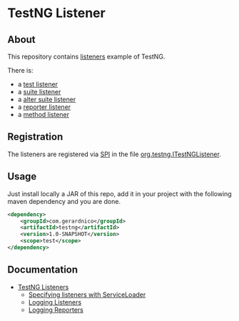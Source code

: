 # TestNG Listener

## About
This repository contains [listeners](http://testng.org/doc/documentation-main.html#testng-listeners) example of TestNG.

There is:

  * a [test listener](./src/main/java/com/gerardnico/testng/TestListener.java)
  * a [suite listener](./src/main/java/com/gerardnico/testng/SuiteListener.java)
  * a [alter suite listener](./src/main/java/com/gerardnico/testng/SuiteAlterListener.java)
  * a [reporter listener](./src/main/java/com/gerardnico/testng/Reporter.java)
  * a [method listener](./src/main/java/com/gerardnico/testng/MethodListener.java)
  
  
## Registration

The listeners are registered via [SPI](https://gerardnico.com/lang/java/spi) in the file [org.testng.ITestNGListener](./src/main/resources/META-INF/services/org.testng.ITestNGListener).

## Usage

Just install locally a JAR of this repo, add it in your project with the following maven dependency and you are done.

```xml
<dependency>
    <groupId>com.gerardnico</groupId>
    <artifactId>testng</artifactId>
    <version>1.0-SNAPSHOT</version>
    <scope>test</scope>
</dependency>
``` 

## Documentation

  * [TestNG Listeners](http://testng.org/doc/documentation-main.html#testng-listeners)
    * [Specifying listeners with ServiceLoader](http://testng.org/doc/documentation-main.html#listeners-service-loader)
    * [Logging Listeners](http://testng.org/doc/documentation-main.html#logging-listeners)
    * [Logging Reporters](http://testng.org/doc/documentation-main.html#logging-reporters)